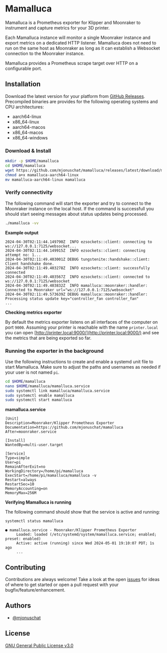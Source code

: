 
# Mamalluca

Mamalluca is a Prometheus exporter for Klipper and Moonraker to instrument and capture metrics for your 3D printer.

Each Mamalluca instance will monitor a single Moonraker instance and export metrics on a dedicated HTTP listener.
Mamalluca does not need to run on the same host as Moonraker as long as it can establish a Websocket connection to the Moonraker instance.

Mamalluca provides a Prometheus scrape target over HTTP on a configurable port.



## Installation

Download the latest version for your platform from [GitHub Releases](github.com/mjonuschat/mamalluca/releases/latest). Precompiled binaries are provides for the following operating systems and CPU architectures:

- aarch64-linux
- x86_64-linux
- aarch64-macos
- x86_64-macos
- x86_64-windows

### Download & Install

```bash
mkdir -p $HOME/mamalluca
cd $HOME/mamalluca
wget https://github.com/mjonuschat/mamalluca/releases/latest/download/mamalluca-aarch64-linux
chmod a+x mamalluca-aarch64-linux
mv mamalluca-aarch64-linux mamalluca
```

### Verify connectivity

The following command will start the exporter and try to connect to the Moonraker instance on the local host.
If the command is successfull you should start seeing messages about status updates being processed.

```bash
./mamalluca -vv
```

**Example output**
```text
2024-04-30T02:11:44.149790Z  INFO ezsockets::client: connecting to ws://127.0.0.1:7125/websocket...
2024-04-30T02:11:44.149915Z  INFO ezsockets::client: connecting attempt no: 1...
2024-04-30T02:11:49.403001Z DEBUG tungstenite::handshake::client: Client handshake done.
2024-04-30T02:11:49.403278Z  INFO ezsockets::client: successfully connected
2024-04-30T02:11:49.403567Z  INFO ezsockets::client: connected to ws://127.0.0.1:7125/websocket
2024-04-30T02:11:49.403832Z  INFO mamalluca::moonraker::handler: Connected to Moonraker url="ws://127.0.0.1:7125/websocket"
2024-04-30T02:11:49.573639Z DEBUG mamalluca::moonraker::handler: Processing status update key="controller_fan controller_fan"
...
```

**Checking metrics exporter**

By default the metrics exporter listens on all interfaces of the computer on port `9000`. Assuming your printer is reachable with the name `printer.local` you can open [http://printer.local:9000/](http://printer.local:9000/) and see the metrics that are being exported so far.

### Running the exporter in the background

Use the following instructions to create and enable a systemd unit file to start Mamalluca. Make sure to adjust the paths and usernames as needed if your user is not named `pi`.

```bash
cd $HOME/mamalluca
nano $HOME/mamalluca/mamalluca.service
sudo systemctl link mamalluca/mamalluca.service
sudo systemctl enable mamalluca
sudo systemctl start mamalluca
```

**mamalluca.service**
```text
[Unit]
Description=Moonraker/Klipper Prometheus Exporter
Documentation=https://github.com/mjonuschat/mamalluca
After=moonraker.service

[Install]
WantedBy=multi-user.target

[Service]
Type=simple
User=pi
RemainAfterExit=no
WorkingDirectory=/home/pi/mamalluca
ExecStart=/home/pi/mamalluca/mamalluca -v
Restart=always
RestartSec=10
MemoryAccounting=on
MemoryMax=256M
```

**Verifying Mamalluca is running**

The following command should show that the service is active and running:

```bash
systemctl status mamalluca
```

```text
● mamalluca.service - Moonraker/Klipper Prometheus Exporter
     Loaded: loaded (/etc/systemd/system/mamalluca.service; enabled; preset: enabled)
     Active: active (running) since Wed 2024-05-01 19:10:07 PDT; 1s ago
     ...
```
## Contributing

Contributions are always welcome! Take a look at the open [issues](https://github.com/mjonuschat/mamalluca/issues) for ideas of where to get started or open a pull request with your bugfix/feature/enhancement.


## Authors

- [@mjonuschat](https://www.github.com/mjonuschat)


## License

[GNU General Public License v3.0](https://choosealicense.com/licenses/gpl-3.0/)

